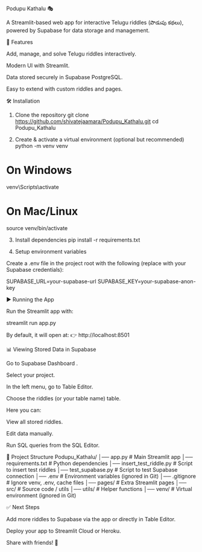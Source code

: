 Podupu Kathalu 🎭

A Streamlit-based web app for interactive Telugu riddles (పొడుపు కథలు), powered by Supabase for data storage and management.

🚀 Features

Add, manage, and solve Telugu riddles interactively.

Modern UI with Streamlit.

Data stored securely in Supabase PostgreSQL.

Easy to extend with custom riddles and pages.

🛠️ Installation
1. Clone the repository
git clone https://github.com/shivatejaamara/Podupu_Kathalu.git
cd Podupu_Kathalu

2. Create & activate a virtual environment (optional but recommended)
python -m venv venv
# On Windows
venv\Scripts\activate
# On Mac/Linux
source venv/bin/activate

3. Install dependencies
pip install -r requirements.txt

4. Setup environment variables

Create a .env file in the project root with the following (replace with your Supabase credentials):

SUPABASE_URL=your-supabase-url
SUPABASE_KEY=your-supabase-anon-key

▶️ Running the App

Run the Streamlit app with:

streamlit run app.py


By default, it will open at:
👉 http://localhost:8501

📊 Viewing Stored Data in Supabase

Go to Supabase Dashboard
.

Select your project.

In the left menu, go to Table Editor.

Choose the riddles (or your table name) table.

Here you can:

View all stored riddles.

Edit data manually.

Run SQL queries from the SQL Editor.

📂 Project Structure
Podupu_Kathalu/
│── app.py                # Main Streamlit app
│── requirements.txt      # Python dependencies
│── insert_test_riddle.py # Script to insert test riddles
│── test_supabase.py      # Script to test Supabase connection
│── .env                  # Environment variables (ignored in Git)
│── .gitignore            # Ignore venv, .env, cache files
│── pages/                # Extra Streamlit pages
│── src/                  # Source code / utils
│── utils/                # Helper functions
│── venv/                 # Virtual environment (ignored in Git)

✅ Next Steps

Add more riddles to Supabase via the app or directly in Table Editor.

Deploy your app to Streamlit Cloud or Heroku.

Share with friends! 🎉
